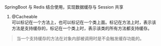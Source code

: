 
SpringBoot 与 Redis 结合使用，实现数据缓存与 Session 共享

1. @Cacheable  
可以标记在一个方法上，也可以标记在一个类上面。标记在方法上时，表示该方法是支持缓存的，标记在一个类上时，表示该类的所有方法都支持缓存。

> 当一个支持缓存的方法在对象内部被调用时是不会触发缓存功能的。
